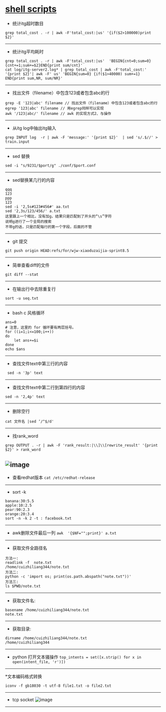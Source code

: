 # [shell scripts](https://github.com/wjwever/gitblog/issues/26)

* 统计itg超时数目
```
grep total_cost . -r | awk -F'total_cost:|us' '{if($2>100000)print $2}'
```
---
* 统计itg平均耗时
```
grep total_cost . -r | awk -F'total_cost:|us'  'BEGIN{cnt=0;sum=0}{cnt+=1;sum+=$2}END{print sum/cnt}'
cat log/itg-server2.log* | grep total_cost | awk -F'total_cost:' '{print $2}'| awk -F' us' 'BEGIN{sum=0} {if($1>40000) sum+=1} END{print sum,NR, sum/NR}'
```
---
* 找出文件（filename）中包含123或者包含abc的行
```
grep -E '123|abc' filename // 找出文件（filename）中包含123或者包含abc的行
egrep '123|abc' filename // 用egrep同样可以实现
awk '/123|abc/' filename // awk 的实现方式2、与操作
```
---
* 从itg log中抽出itg输入
```
grep INPUT log  -r | awk -F 'message:' '{print $2}'  | sed 's/.$//' > train.input
```
---
* sed 替换
```
sed -i "s/9231/$port/g" ./conf/$port.conf
```
---
* sed替换某几行的内容
```
qqq
123
ppp
123
sed -i '2,5s#123#456#' aa.txt
sed '2,3s/123/456/' a.txt
这里跟上一个相比，没有加g，结果只是匹配到了开头的“\s”字符
说明g进行了一个全局的搜索
不带g的话，只是匹配每行的第一个字段，后面的不管
```
---
* git 提交
```
git push origin HEAD:refs/for/wjw-xiaoduzaijia-sprint8.5
```
---
* 简单查看diff的文件
```
git diff --stat
```
---
* 在输出行中去除重复行
```
sort -u seq.txt
```
---
* bash c 风格循环
```
ans=0
# 注意，这里的 for 循环要有两层括号。
for ((i=1;i<=100;i++))
do
    let ans+=$i
done
echo $ans
```
---
* 查找文件text中第三行的内容
```
 sed -n '3p' text
```
---
* 查找文件text中第二行到第四行的内容
``` 
sed -n '2,4p' text
```
---
* 删除空行
```
cat 文件名 |sed ‘/^$/d'
```
---
* 找rank_word
```
grep OUTPUT . -r | awk -F 'rank_result:|\\]\\[rewrite_result' '{print $2}' > rank_word
```
![image](https://github.com/wjwever/gitblog/assets/50772316/ce4eb80b-f980-4372-891b-b2dc00ea2812)
---
* 查看redhat版本
```cat /etc/redhat-release```
---
* sort -k
```
banana:30:5.5 
apple:10:2.5 
pear:90:2.3 
orange:20:3.4
sort -n -k 2 -t : facebook.txt
```
---
* awk删除文件最后一列
```awk  '{$NF="";print}' a.txt```
---
* 获取文件全路径名
```
方法一:
readlink -f  note.txt
/home/cuizhiliang344/note.txt
方法二:
python -c 'import os; print(os.path.abspath("note.txt"))'
方法三:
ls $PWD/note.txt
```
---
* 获取文件名:
```
basename /home/cuizhiliang344/note.txt
note.txt
```
---
* 获取目录:
```
dirname /home/cuizhiliang344/note.txt
/home/cuizhiliang344
```
---
* python 打开文本骚操作
```top_intents = set([x.strip() for x in open(intent_file, 'r')])```
---
*文本编码格式转换
```
iconv -f gb18030 -t utf-8 file1.txt -o file2.txt
```
---
* tcp socket
![image](https://github.com/wjwever/gitblog/assets/50772316/be220a7a-58e1-41d3-803d-11babcf85cc5)
---